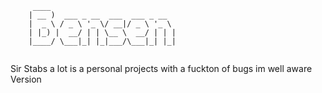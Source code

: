 ```
     ____                            
    | __ )  ___ _ __  ___  ___ _ __  
    |  _ \ / _ \ '_ \/ __|/ _ \ '_ \ 
    | |_) |  __/ | | \__ \  __/ | | |
    |____/ \___|_| |_|___/\___|_| |_|
                                  
```
Sir Stabs a lot is a personal projects with a fuckton of bugs im well aware
Version 
